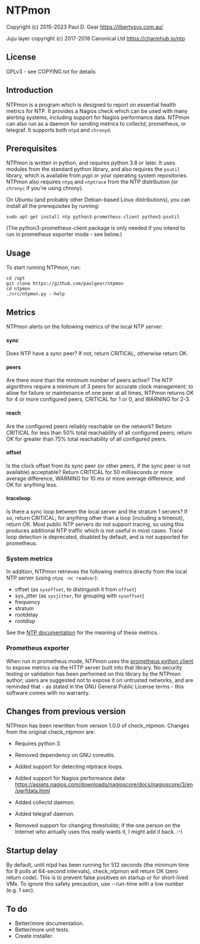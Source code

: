 # NTPmon

Copyright (c) 2015-2023 Paul D. Gear <https://libertysys.com.au/>

Juju layer copyright (c) 2017-2018 Canonical Ltd <https://charmhub.io/ntp>

## License

GPLv3 - see COPYING.txt for details


## Introduction

NTPmon is a program which is designed to report on essential health metrics for
NTP.  It provides a Nagios check which can be used with many alerting systems,
including support for Nagios performance data.  NTPmon can also run as a daemon
for sending metrics to collectd, prometheus, or telegraf.  It supports both
`ntpd` and `chronyd`.


## Prerequisites

NTPmon is written in python, and requires python 3.8 or later.  It uses modules
from the standard python library, and also requires the `psutil` library, which
is available from pypi or your operating system repositories. NTPmon also
requires `ntpq` and `ntptrace` from the NTP distribution (or `chronyc` if you're
using chrony).

On Ubuntu (and probably other Debian-based Linux distributions), you can install
all the prerequisites by running:

    sudo apt-get install ntp python3-prometheus-client python3-psutil

(The python3-prometheus-client package is only needed if you intend to run in
prometheus exporter mode - see below.)

## Usage

To start running NTPmon, run:

    cd /opt
    git clone https://github.com/paulgear/ntpmon
    cd ntpmon
    ./src/ntpmon.py --help

## Metrics

NTPmon alerts on the following metrics of the local NTP server:

#### sync

Does NTP have a sync peer?  If not, return CRITICAL, otherwise return OK.

#### peers

Are there more than the minimum number of peers active?  The NTP algorithms
require a minimum of 3 peers for accurate clock management; to allow for failure
or maintenance of one peer at all times, NTPmon returns OK for 4 or more
configured peers, CRITICAL for 1 or 0, and WARNING for 2-3.

#### reach

Are the configured peers reliably reachable on the network?  Return CRITICAL for
less than 50% total reachability of all configured peers; return OK for greater
than 75% total reachability of all configured peers.

#### offset

Is the clock offset from its sync peer (or other peers, if the sync peer is not
available) acceptable?  Return CRITICAL for 50 milliseconds or more average
difference, WARNING for 10 ms or more average difference, and OK for anything
less.

#### traceloop

Is there a sync loop between the local server and the stratum 1 servers? If so,
return CRITICAL; for anything other than a loop (including a timeout), return
OK.  Most public NTP servers do not support tracing, so using this produces
additional NTP traffic which is not useful in most cases. Trace loop detection
is deprecated, disabled by default, and is not supported for prometheus.

### System metrics

In addition, NTPmon retrieves the following metrics directly from the local NTP
server (using `ntpq -nc readvar`):

- offset (as `sysoffset`, to distinguish it from `offset`)
- sys_jitter (as `sysjitter`, for grouping with `sysoffset`)
- frequency
- stratum
- rootdelay
- rootdisp

See the [NTP documentation](http://doc.ntp.org/current-stable/ntpq.html#system)
for the meaning of these metrics.

### Prometheus exporter

When run in prometheus mode, NTPmon uses the [prometheus python
client](https://pypi.python.org/pypi/prometheus_client) to expose metrics via
the HTTP server built into that library.  No security testing or validation has
been performed on this library by the NTPmon author; users are suggested not to
expose it on untrusted networks, and are reminded that - as stated in the GNU
General Public License terms - this software comes with no warranty.

## Changes from previous version

NTPmon has been rewritten from version 1.0.0 of check_ntpmon.  Changes from
the original check_ntpmon are:

- Requires python 3.

- Removed dependency on GNU coreutils.

- Added support for detecting ntptrace loops.

- Added support for Nagios performance data:
  https://assets.nagios.com/downloads/nagioscore/docs/nagioscore/3/en/perfdata.html

- Added collectd daemon.

- Added telegraf daemon.

- Removed support for changing thresholds; if the one person on the Internet
  who actually uses this really wants it, I might add it back. :-)

## Startup delay

By default, until ntpd has been running for 512 seconds (the minimum time for
8 polls at 64-second intervals), check_ntpmon will return OK (zero return code).
This is to prevent false positives on startup or for short-lived VMs.  To
ignore this safety precaution, use --run-time with a low number (e.g. 1 sec).

## To do

- Better/more documentation.
- Better/more unit tests.
- Create installer.
